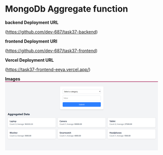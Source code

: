 # MongoDb Aggregate function

**backend Deployment URL**

(https://github.com/dev-687/task37-backend)

**frontend Deployment URl**

(https://github.com/dev-687/task37-frontend)

**Vercel Deployment URL**

(https://task37-frontend-eeya.vercel.app/)

**Images**
![Data Uploading and showing ](image.png)
